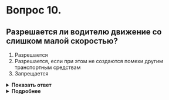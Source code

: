 # Вопрос 10.

## Разрешается ли водителю движение со слишком малой скоростью?

1. Разрешается
2. Разрешается, если при этом не создаются помехи другим транспортным средствам
3. Запрещается

<details>
<summary><b>Показать ответ</b></summary>
Правильный ответ: 2
</details>
<details>
<summary><b>Подробнее</b></summary>
Водителю разрешается движение с относительно малой скоростью по отношению к другим транспортным средствам, если при этом не создаются помехи другим транспортным средствам.
(Пункт 10.5 ПДД)
</details>